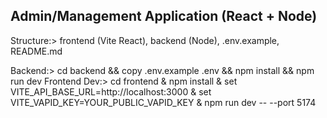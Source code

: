 ## Admin/Management Application (React + Node)

Structure:> frontend (Vite React), backend (Node), .env.example, README.md

Backend:> cd backend && copy .env.example .env && npm install && npm run dev
Frontend Dev:> cd frontend & npm install & set VITE_API_BASE_URL=http://localhost:3000 & set VITE_VAPID_KEY=YOUR_PUBLIC_VAPID_KEY & npm run dev -- --port 5174
